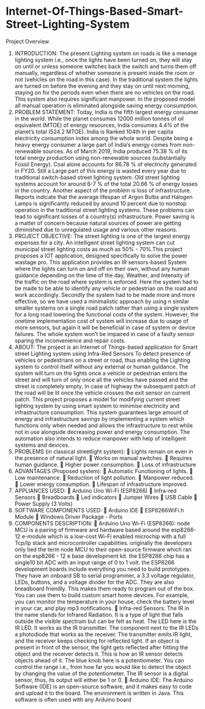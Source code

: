 # Internet-Of-Things-Based-Smart-Street-Lighting-System

Project Overview 
1. INTRODUCTION: The present Lighting system on roads is like a menage 
lighting system i.e., once the lights have been turned on, they will stay on until or 
unless someone switches back the switch and turns them off manually, regardless 
of whether someone is present inside the room or not (vehicles on the road in this 
case). In the traditional system the lights are turned on before the evening and they 
stay on until next morning, staying on for the periods even when there are no 
vehicles on the road. This system also requires significant manpower. In the 
proposed model all manual operation is eliminated alongside saving energy 
consumption.
2. PROBLEM STATEMENT: Today, India is the fifth largest energy 
consumer in the world. While the planet consumes 12000 million tonnes of oil 
equivalent (MTOE) of energy resources, India consumes 4.4% of the planet’s total 
(524.2 MTOE). India is Ranked 104th in per capita electricity consumption index 
among the whole world. Despite being a heavy energy consumer a large part of 
India’s energy comes from non-renewable sources. As of March 2019, India 
produced 75.38 % of its total energy production using non-renewable sources 
(substantially Fossil Energy). Coal alone accounts for 86.78 % of electricity 
generated in FY20. Still a Large part of this energy is wasted every year due to 
traditional switch-based street lighting system. Old street lighting systems account 
for around 6-7 % of the total 20.66 % of energy losses in the country. 
Another aspect of the problem is loss of infrastructure. Reports indicate that the 
average lifespan of Argon Bulbs and Halogen Lamps is significantly reduced by 
around 10 percent due to nonstop operation in the traditional street lighting 
systems. These problems can lead to significant losses of a country(s) 
infrastructure. 
Power saving is a matter of concern because natural sources of power are getting 
diminished due to unregulated usage and various other reasons. 
3. PROJECT OBJECTIVE: The street lighting is one of the largest energy 
expenses for a city. An intelligent street lighting system can cut municipal street 
lighting costs as much as 50% - 70%.This project proposes a IOT application, 
designed specifically to solve the power wastage pro. This application provides an 
IR sensors-based System where the lights can turn on and off on their own, 
without any human guidance depending on the time of the day, Weather, and 
Intensity of the traffic on the road where system is enforced. Here the system had 
to be made to be able to identify any vehicle or pedestrian on the road and work 
accordingly. 
Secondly the system had to be made more and more effective, so we have used a 
minimalistic approach by using n similar smaller systems on a single road patch 
rather than using a single system for a long road lowering the functional costs of 
the system. However, the onetime implementation cost of system will increase due 
to usage of more sensors, but again it will be beneficial in case of system or device 
failures. The whole system won’t be impaired in case of a faulty sensor sparing 
the inconvenience and repair costs. 
4. ABOUT: The project is an Internet of Things-based application for Smart street 
Lighting system using Infra-Red Sensors To detect presence of vehicles or 
pedestrians on a street or road, thus enabling the Lighting system to control itself 
without any external or human guidance. The system will turn on the lights once a 
vehicle or pedestrian enters the street and will turn of only once all the vehicles 
have passed and the street is completely empty. In case of highway the subsequent 
patch of the road will be lit once the vehicle crosses the exit sensor on current 
patch. This project proposes a model for modifying current street lighting system 
by using smart system to minimise electricity and infrastructure consumption.
This system guarantees large amount of energy and infrastructure savings by 
implementing a system which functions only when needed and allows the 
infrastructure to rest while not in use alongside decreasing power and energy 
consumption. The automation also intends to reduce manpower with help of 
intelligent systems and devices. 
5. PROBLEMS (in classical streetlight system):
 Lights remain on even in the presence of natural light. 
 Works on manual switches. 
 Requires human guidance. 
 Higher power consumption. 
 Loss of infrastructure 
6. ADVANTAGES (Proposed system): 
 Automatic Functioning of lights. 
 Low maintenance. 
 Reduction of light pollution. 
 Manpower reduced. 
 Lower energy consumption. 
 Lifespan of infrastructure improved. 
7. APPLIANCES USED: 
 Arduino Uno Wi-Fi (ESP8266) 
 Infra-red Sensors 
 Breadboards
 Led indicators 
 Jumper Wires 
 USB Cable 
 Power Supply (3 Volts) 
8. SOFTWARE COMPONENTS USED:
 Arduino IDE 
 ESP8266WiFi.h Module 
 Windows Driver Package - Ports 
9. COMPONENTS DESCRIPTION:
 Arduino Uno Wi-Fi (ESP8266): node MCU is a pairing of 
firmware and hardware based around the esp8266-12 e-module 
which is a low-cost Wi-Fi enabled microchip with a full Tcp/Ip 
stack and microcontroller capabilities. originally the developers 
only tied the term node MCU to their open-source firmware which 
ran on the esp8266 - 12 e base development kit. the ESP8266 chip 
has a single10 bit ADC with an input range of 0 to 1 volt. the 
ESP8266 development boards include everything you need to build 
prototypes. They have an onboard SB to serial programmer, a 3.3 
voltage regulator, LEDs, buttons, and a voltage divider for the 
ADC. They are also breadboard friendly. This makes them ready to 
program out of the box. You can use them to build custom smart 
home devices. For example, you can monitor the temperature in 
your house, check the battery level in your car, and play mp3 
notifications. 
 Infra-red Sensors: The IR in the name stands for Infrared Radiation. 
It is a type of light that falls outside the visible spectrum but can be 
felt as heat. The LED here is the IR LED. It works as the IR 
transmitter. The component next to the IR LEDs a photodiode that 
works as the receiver. The transmitter emits IR light, and the 
receiver keeps checking for reflected light. If an object is present in 
front of the sensor, the light gets reflected after hitting the object 
and the receiver detects it. This is how an IR sensor detects objects 
ahead of it. The blue knob here is a potentiometer. You can control 
the range i.e., from how far you would like to detect the object by 
changing the value of the potentiometer. The IR sensor is a digital 
sensor, thus, its output will either be 1 or 0. 
 Arduino IDE: The Arduino Software (IDE) is an open-source 
software, and it makes easy to code and upload it to the board. The 
environment is written in Java. This software is often used with 
any Arduino board
